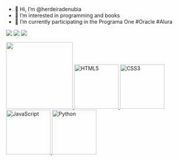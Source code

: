 - 👋 Hi, I’m @herdeiradenubia
- 👀 I’m interested in programming and books
- 🌱 I’m currently participating in the Programa One #Oracle #Alura

<div> 
  
  <a href="https://www.instagram.com/herdeiradenubia/" target="_blank"><img src="https://img.shields.io/badge/-Instagram-%23E4405F?style=for-the-badge&logo=instagram&logoColor=white" target="_blank"></a>
  <a href = "mailto: alineserafim9@gmail.com"><img src="https://img.shields.io/badge/-Gmail-%23333?style=for-the-badge&logo=gmail&logoColor=white" target="_blank"></a>
  <a href="https://www.linkedin.com/in/aline-serafim-da-silva/" target="_blank"><img src="https://img.shields.io/badge/-LinkedIn-%230077B5?style=for-the-badge&logo=linkedin&logoColor=white" target="_blank"></a> 
</div>

<table>
  <a href="https://github.com/herdeiradenubia">
  <img height="180em" src="https://github-readme-stats.vercel.app/api/top-langs/?username=herdeiradenubia&layout=compact&langs_count=6&theme=tokyonight"/>  
  <img src="https://img.icons8.com/color/2x/html-5.png" width="120" alt="HTML5">
  <img src="https://img.icons8.com/color/2x/css3.png" width="120" alt="CSS3">
  <img src="https://img.icons8.com/nolan/2x/javascript.png" width="120" alt="JavaScript">
  <img src="https://cdn4.iconfinder.com/data/icons/scripting-and-programming-languages/512/Python_logo-512.png" width="120" alt="Python">
</table>

<!---
herdeiradenubia/herdeiradenubia is a ✨ special ✨ repository because its `README.md` (this file) appears on your GitHub profile.
You can click the Preview link to take a look at your changes.
--->
